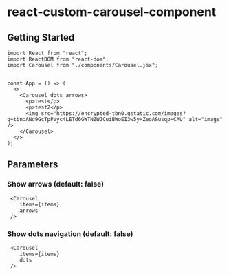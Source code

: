 # react-custom-carousel-component

## Getting Started

```JSX
import React from "react";
import ReactDOM from "react-dom";
import Carousel from "./components/Carousel.jsx";


const App = () => (
  <>
    <Carousel dots arrows>
      <p>test</p>
      <p>test2</p>
      <img src="https://encrypted-tbn0.gstatic.com/images?q=tbn:ANd9GcTpPVyc4LETd6GWTNZWJCuiBWoEI3w5yHZeoA&usqp=CAU" alt="image" />
    </Carousel>
  </>
);

```

## Parameters

### Show arrows (default: false)

```JSX
 <Carousel
    items={items}
    arrows
 />
```

### Show dots navigation (default: false)

```JSX
 <Carousel
    items={items}
    dots
 />
```
